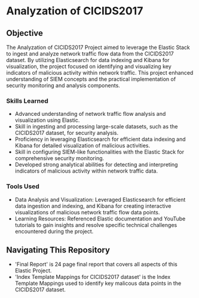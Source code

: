 # Analyzation of CICIDS2017

## Objective

The Analyzation of CICIDS2017 Project aimed to leverage the Elastic Stack to ingest and analyze network traffic flow data from the CICIDS2017 dataset. By utilizing Elasticsearch for data indexing and Kibana for visualization, the project focused on identifying and visualizing key indicators of malicious activity within network traffic.
This project enhanced understanding of SIEM concepts and the practical implementation of security monitoring and analysis components.

### Skills Learned

- Advanced understanding of network traffic flow analysis and visualization using Elastic.
- Skill in ingesting and processing large-scale datasets, such as the CICIDS2017 dataset, for security analysis.
- Proficiency in leveraging Elasticsearch for efficient data indexing and Kibana for detailed visualization of malicious activities.
- Skill in configuring SIEM-like functionalities with the Elastic Stack for comprehensive security monitoring.
- Developed strong analytical abilities for detecting and interpreting indicators of malicious activity within network traffic data.

### Tools Used

- Data Analysis and Visualization: Leveraged Elasticsearch for efficient data ingestion and indexing, and Kibana for creating interactive visualizations of malicious network traffic flow data points.
- Learning Resources: Referenced Elastic documentation and YouTube tutorials to gain insights and resolve specific technical challenges encountered during the project.

## Navigating This Repository

- 'Final Report' is 24 page final report that covers all aspects of this Elastic Project.
- 'Index Template Mappings for CICIDS2017 dataset' is the Index Template Mappings used to identify key malicous data points in the CICIDS2017 dataset.
